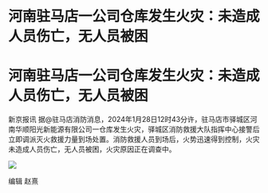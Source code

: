 # 河南驻马店一公司仓库发生火灾：未造成人员伤亡，无人员被困

# 河南驻马店一公司仓库发生火灾：未造成人员伤亡，无人员被困

新京报讯
据@驻马店消防消息，2024年1月28日12时43分许，驻马店市驿城区河南华顺阳光新能源有限公司一仓库发生火灾，驿城区消防救援大队指挥中心接警后立即调派灭火救援力量到场处置。消防救援人员到场后，火势迅速得到控制，火灾未造成人员伤亡，无人员被困，火灾原因正在调查中。

![](https://inews.gtimg.com/om_bt/OU7LA9II8zgTEDa_vpBcaGKVMVsOyYAemMC_i34Qfmc_UAA/1000)

编辑 赵熹

